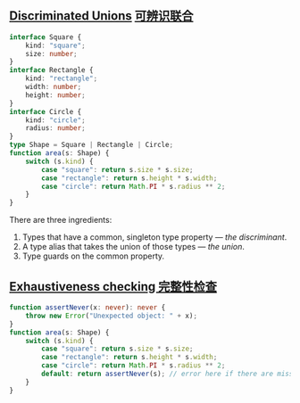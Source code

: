 ## [Discriminated Unions](https://www.typescriptlang.org/docs/handbook/advanced-types.html#discriminated-unions) [可辨识联合](https://www.tslang.cn/docs/handbook/advanced-types.html)
```ts
interface Square {
    kind: "square";
    size: number;
}
interface Rectangle {
    kind: "rectangle";
    width: number;
    height: number;
}
interface Circle {
    kind: "circle";
    radius: number;
}
type Shape = Square | Rectangle | Circle;
function area(s: Shape) {
    switch (s.kind) {
        case "square": return s.size * s.size;
        case "rectangle": return s.height * s.width;
        case "circle": return Math.PI * s.radius ** 2;
    }
}
```
There are three ingredients:

1. Types that have a common, singleton type property — *the discriminant*.
2. A type alias that takes the union of those types — *the union*.
3. Type guards on the common property.

## [Exhaustiveness checking 完整性检查](https://www.typescriptlang.org/docs/handbook/advanced-types.html#exhaustiveness-checking)
```typescript
function assertNever(x: never): never {
    throw new Error("Unexpected object: " + x);
}
function area(s: Shape) {
    switch (s.kind) {
        case "square": return s.size * s.size;
        case "rectangle": return s.height * s.width;
        case "circle": return Math.PI * s.radius ** 2;
        default: return assertNever(s); // error here if there are missing cases
    }
}
```
